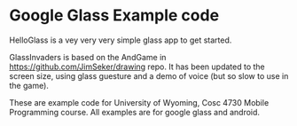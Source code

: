 Google Glass Example code
=====
HelloGlass is a vey very very simple glass app to get started.

GlassInvaders is based on the AndGame in https://github.com/JimSeker/drawing repo.   It has been updated to the screen size,
using glass guesture and a demo of voice (but so slow to use in the game).


These are example code for University of Wyoming, Cosc 4730 Mobile Programming course. All examples are for google glass and android.
